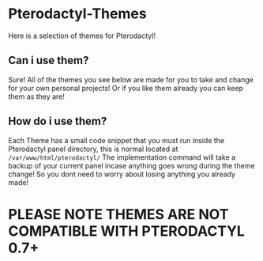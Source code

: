 # Pterodactyl-Themes
Here is a selection of themes for Pterodactyl!

## Can i use them?
Sure! All of the themes you see below are made for you to take and change for your own personal projects! Or if you like them already you can keep them as they are!

## How do i use them?
Each Theme has a small code snippet that you must run inside the Pterodactyl panel directory, this is normal located at `/var/www/html/pterodactyl/` The implementation command will take a backup of your current panel incase anything goes wrong during the theme change! So you dont need to worry about losing anything you already made!

# PLEASE NOTE THEMES ARE NOT COMPATIBLE WITH PTERODACTYL 0.7+
